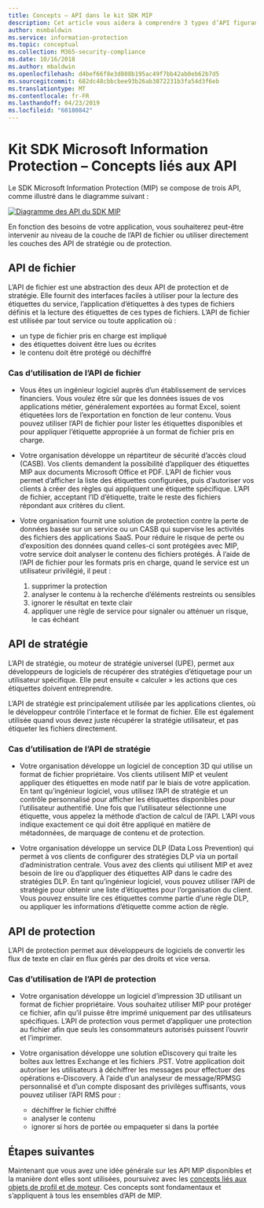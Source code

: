 ```yaml
---
title: Concepts – API dans le kit SDK MIP
description: Cet article vous aidera à comprendre 3 types d’API figurant dans le kit SDK MIP et les liens qu’ils partagent, et il présente des cas d’utilisation pour chacun d’eux.
author: msmbaldwin
ms.service: information-protection
ms.topic: conceptual
ms.collection: M365-security-compliance
ms.date: 10/16/2018
ms.author: mbaldwin
ms.openlocfilehash: d4bef66f8e3d808b195ac49f7bb42ab0eb62b7d5
ms.sourcegitcommit: 682dc48cbbcbee93b26ab3872231b3fa54d3f6eb
ms.translationtype: MT
ms.contentlocale: fr-FR
ms.lasthandoff: 04/23/2019
ms.locfileid: "60180842"
---
```

# <a name="microsoft-information-protection-sdk---api-concepts"></a>Kit SDK Microsoft Information Protection – Concepts liés aux API

Le SDK Microsoft Information Protection (MIP) se compose de trois API, comme illustré dans le diagramme suivant :

[![Diagramme des API du SDK MIP](media/concept-apis-use-cases/mip-sdk-components.png)](media/concept-apis-use-cases/mip-sdk-components.png#lightbox)

En fonction des besoins de votre application, vous souhaiterez peut-être intervenir au niveau de la couche de l’API de fichier ou utiliser directement les couches des API de stratégie ou de protection.

## <a name="file-api"></a>API de fichier

L’API de fichier est une abstraction des deux API de protection et de stratégie. Elle fournit des interfaces faciles à utiliser pour la lecture des étiquettes du service, l’application d’étiquettes à des types de fichiers définis et la lecture des étiquettes de ces types de fichiers. L’API de fichier est utilisée par tout service ou toute application où :

- un type de fichier pris en charge est impliqué
- des étiquettes doivent être lues ou écrites
- le contenu doit être protégé ou déchiffré

### <a name="file-api-use-cases"></a>Cas d’utilisation de l’API de fichier

- Vous êtes un ingénieur logiciel auprès d’un établissement de services financiers. Vous voulez être sûr que les données issues de vos applications métier, généralement exportées au format Excel, soient étiquetées lors de l’exportation en fonction de leur contenu. Vous pouvez utiliser l’API de fichier pour lister les étiquettes disponibles et pour appliquer l’étiquette appropriée à un format de fichier pris en charge.

- Votre organisation développe un répartiteur de sécurité d’accès cloud (CASB). Vos clients demandent la possibilité d’appliquer des étiquettes MIP aux documents Microsoft Office et PDF. L’API de fichier vous permet d’afficher la liste des étiquettes configurées, puis d’autoriser vos clients à créer des règles qui appliquent une étiquette spécifique. L’API de fichier, acceptant l’ID d’étiquette, traite le reste des fichiers répondant aux critères du client.

- Votre organisation fournit une solution de protection contre la perte de données basée sur un service ou un CASB qui supervise les activités des fichiers des applications SaaS. Pour réduire le risque de perte ou d’exposition des données quand celles-ci sont protégées avec MIP, votre service doit analyser le contenu des fichiers protégés. À l’aide de l’API de fichier pour les formats pris en charge, quand le service est un utilisateur privilégié, il peut :

  1. supprimer la protection
  2. analyser le contenu à la recherche d’éléments restreints ou sensibles
  3. ignorer le résultat en texte clair
  4. appliquer une règle de service pour signaler ou atténuer un risque, le cas échéant

## <a name="policy-api"></a>API de stratégie

L’API de stratégie, ou moteur de stratégie universel (UPE), permet aux développeurs de logiciels de récupérer des stratégies d’étiquetage pour un utilisateur spécifique. Elle peut ensuite « calculer » les actions que ces étiquettes doivent entreprendre.

L’API de stratégie est principalement utilisée par les applications clientes, où le développeur contrôle l’interface et le format de fichier. Elle est également utilisée quand vous devez juste récupérer la stratégie utilisateur, et pas étiqueter les fichiers directement. 

### <a name="policy-api-use-cases"></a>Cas d’utilisation de l’API de stratégie

- Votre organisation développe un logiciel de conception 3D qui utilise un format de fichier propriétaire. Vos clients utilisent MIP et veulent appliquer des étiquettes en mode natif par le biais de votre application. En tant qu’ingénieur logiciel, vous utilisez l’API de stratégie et un contrôle personnalisé pour afficher les étiquettes disponibles pour l’utilisateur authentifié. Une fois que l’utilisateur sélectionne une étiquette, vous appelez la méthode d’action de calcul de l’API. L’API vous indique exactement ce qui doit être appliqué en matière de métadonnées, de marquage de contenu et de protection.

- Votre organisation développe un service DLP (Data Loss Prevention) qui permet à vos clients de configurer des stratégies DLP via un portail d’administration centrale. Vous avez des clients qui utilisent MIP et avez besoin de lire ou d’appliquer des étiquettes AIP dans le cadre des stratégies DLP. En tant qu’ingénieur logiciel, vous pouvez utiliser l’API de stratégie pour obtenir une liste d’étiquettes pour l’organisation du client. Vous pouvez ensuite lire ces étiquettes comme partie d’une règle DLP, ou appliquer les informations d’étiquette comme action de règle.

## <a name="protection-api"></a>API de protection

L’API de protection permet aux développeurs de logiciels de convertir les flux de texte en clair en flux gérés par des droits et vice versa.

### <a name="protection-api-use-cases"></a>Cas d’utilisation de l’API de protection

- Votre organisation développe un logiciel d’impression 3D utilisant un format de fichier propriétaire. Vous souhaitez utiliser MIP pour protéger ce fichier, afin qu’il puisse être imprimé uniquement par des utilisateurs spécifiques. L’API de protection vous permet d’appliquer une protection au fichier afin que seuls les consommateurs autorisés puissent l’ouvrir et l’imprimer. 

- Votre organisation développe une solution eDiscovery qui traite les boîtes aux lettres Exchange et les fichiers .PST. Votre application doit autoriser les utilisateurs à déchiffrer les messages pour effectuer des opérations e-Discovery. À l’aide d’un analyseur de message/RPMSG personnalisé et d’un compte disposant des privilèges suffisants, vous pouvez utiliser l’API RMS pour :
  - déchiffrer le fichier chiffré
  - analyser le contenu
  - ignorer si hors de portée ou empaqueter si dans la portée

## <a name="next-steps"></a>Étapes suivantes

Maintenant que vous avez une idée générale sur les API MIP disponibles et la manière dont elles sont utilisées, poursuivez avec les [concepts liés aux objets de profil et de moteur](concept-profile-engine-cpp.md). Ces concepts sont fondamentaux et s’appliquent à tous les ensembles d’API de MIP.
